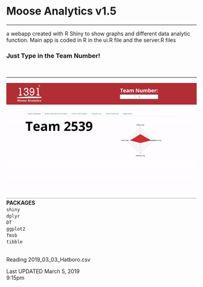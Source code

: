 <h1>Moose Analytics v1.5</h1> <hr>
a webapp created with R Shiny to show graphs and different data analytic function.
Main app is coded in R in the ui.R file and the server.R files
<br>
<h3>Just Type in the Team Number!</h3><br>
<hr>

![Alt Text](demo.gif)
<br>
<b>PACKAGES</b><br>
<code>shiny</code><br>
<code>dplyr</code><br>
<code>DT</code><br>
<code>ggplot2</code><br>
<code>fmsb</code><br>
<code>tibble</code><br>


<br>
Reading 2019_03_03_Hatboro.csv


Last UPDATED March 5, 2019 <br>
9:15pm <br>

